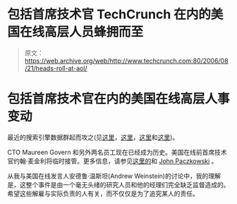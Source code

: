 # 包括首席技术官 TechCrunch 在内的美国在线高层人员蜂拥而至

> 原文：<https://web.archive.org/web/http://www.techcrunch.com:80/2006/08/21/heads-roll-at-aol/>

# 包括首席技术官在内的美国在线高层人事变动

最近的搜索引擎数据群起而攻之(见[这里](https://web.archive.org/web/20211202095304/http://www.beta.techcrunch.com/2006/08/06/aol-proudly-releases-massive-amounts-of-user-search-data/)，[这里](https://web.archive.org/web/20211202095304/http://www.beta.techcrunch.com/2006/08/07/aol-this-was-a-screw-up/)，[这里](https://web.archive.org/web/20211202095304/http://www.beta.techcrunch.com/2006/08/08/aol-data-first-web-interfaces-up/)和[这里](https://web.archive.org/web/20211202095304/http://www.beta.techcrunch.com/2006/08/09/first-person-identified-from-aol-data-thelma-arnold/))。

CTO Maureen Govern 和另外两名员工现在已经成为历史。美国在线前首席技术官约翰·麦金利将临时接管。更多信息，请参见[这里的](https://web.archive.org/web/20211202095304/http://today.reuters.com/news/articleinvesting.aspx?view=CN&storyID=2006-08-21T182812Z_01_WEN4315_RTRIDST_0_MEDIA-AOL-URGENT.XML&rpc=66&type=qcna)和 [John Paczkowski](https://web.archive.org/web/20211202095304/http://blogs.siliconvalley.com/gmsv/2006/08/the_heads_have_.html) 。

从我与美国在线发言人安德鲁·温斯坦(Andrew Weinstein)的讨论中，我的理解是，这整个事件是由一个毫无头绪的研究人员和他的经理们完全缺乏监督造成的。希望这些解雇与实际负责的人有关，而不仅仅是为了追究某人的责任。